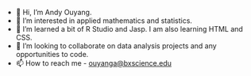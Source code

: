 - 👋 Hi, I’m Andy Ouyang.
- 👀 I’m interested in applied mathematics and statistics.
- 🌱 I’m learned a bit of R Studio and Jasp. I am also learning HTML and CSS.
- 💞️ I’m looking to collaborate on data analysis projects and any opportunities to code.
- 📫 How to reach me - ouyanga@bxscience.edu

<!---
aouyang2299/aouyang2299 is a ✨ special ✨ repository because its `README.md` (this file) appears on your GitHub profile.
You can click the Preview link to take a look at your changes.
--->
